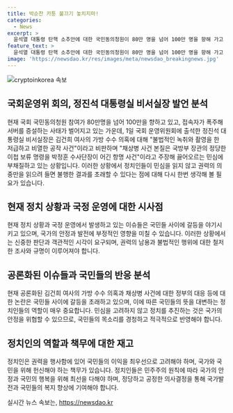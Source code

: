 ```yaml
---
title: 박순찬 카툰 불끄기 놓치지마!
categories:
  - News
excerpt: >
  윤석열 대통령 탄핵 소추안에 대한 국민동의청원이 80만 명을 넘어 100만 명을 향해 가고 있으며, 정진석 대통령실 비서실장은 김건희 여사의 가방 수수 의혹에 대해 비판하며 끓어오르는 민심에 부채질을 하고 있다. 관련 사태로 인해 사람들의 주목이 집중되고 있으며, 민심을 읽지 않는 정치인의 행동이 불행한 결과를 초래할 것으로 우려되고 있다.
feature_text: >
  윤석열 대통령 탄핵 소추안에 대한 국민동의청원이 80만 명을 넘어 100만 명을 향해 가고 있으며, 정진석 대통령실 비서실장은 김건희 여사의 가방 수수 의혹에 대해 비판하며 끓어오르는 민심에 부채질을 하고 있다. 관련 사태로 인해 사람들의 주목이 집중되고 있으며, 민심을 읽지 않는 정치인의 행동이 불행한 결과를 초래할 것으로 우려되고 있다.
image: 'https://newsdao.kr/res/images/meta/newsdao_breakingnews.jpg'
---
```


<p><img src="https://newsdao.kr/res/images/meta/newsdao_breakingnews.jpg" alt="cryptoinkorea 속보" /></p>

<h2 data-ke-size="size26">국회운영위 회의, 정진석 대통령실 비서실장 발언 분석</h2>

<p data-ke-size="size16">현재 국회 국민동의청원 참여가 80만명을 넘어 100만을 향하고 있고, 접속자가 폭주해 서버를 증설하는 사태가 벌어지고 있는 가운데, 1일 국회 운영위원회에 출석한 정진석 대통령실 비서실장은 김건희 여사의 가방 수수 의혹에 대해 "불법적인 녹취와 촬영을 한 저급하고 비열한 공작 사건"이라고 비판하며 "채상병 사건 본질은 국방부 장관의 정당한 이첩 보류 명령을 박정훈 수사단장이 어긴 항명 사건"이라고 주장해 끓어오르는 민심에 부채질하고 있는 상황입니다. 이러한 상황에서 정치인들이 민심을 읽지 않고 권력의 의중만을 읽으려 들면 불행한 결과를 초래할 수 있다는 점에 대해 다시 한번 생각해 볼 필요가 있습니다.</p>

<h2 data-ke-size="size26">현재 정치 상황과 국정 운영에 대한 시사점</h2>

<p data-ke-size="size16">현재 정치 상황과 국정 운영에서 발생하고 있는 이슈들은 국민들 사이에 갈등을 야기시키고 있으며, 국가의 안정과 발전에 부정적인 영향을 미칠 수 있습니다. 이러한 상황에서는 신중한 판단과 객관적인 시각이 요구되며, 권력의 남용과 불법적인 행위에 대한 철저한 조사와 규명이 이루어져야 합니다.</p>

<h2 data-ke-size="size26">공론화된 이슈들과 국민들의 반응 분석</h2>

<p data-ke-size="size16">현재 공론화된 김건희 여사의 가방 수수 의혹과 채상병 사건에 대한 정부의 대응 등에 대한 논란은 국민들 사이에 갈등을 초래하고 있으며, 이에 따른 국민들의 뜻을 대변하는 정치인들의 역할이 매우 중요합니다. 민심을 고려하지 않고 정치를 추진하는 것은 국가의 안정을 위협할 수 있으므로, 국민들의 목소리를 경청하고 적극적으로 반영해야 합니다.</p>

<h2 data-ke-size="size26">정치인의 역할과 책무에 대한 재고</h2>

<p data-ke-size="size16">정치인은 권력을 행사함에 있어 국민들의 이익을 최우선으로 고려해야 하며, 국가와 국민을 위해 헌신해야 하는 책무가 있습니다. 정치인들은 민주주의 원칙에 따라 국가의 안정과 국민의 행복을 위해 최선을 다해야 하며, 정당하고 공정한 의사결정을 통해 국가발전과 국민들의 복지 향상에 기여해야 합니다.</p>
실시간 뉴스 속보는, <a href="https://newsdao.kr" rel="dofollow">https://newsdao.kr</a>


